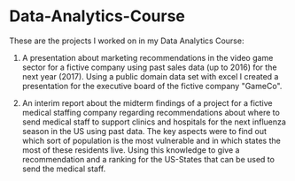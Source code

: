 # Data-Analytics-Course

These are the projects I worked on in my Data Analytics Course:


1. A presentation about marketing recommendations in the video game sector for a fictive company using past sales data (up to 2016) for the next year (2017). Using a public domain data set with excel I created a presentation for the executive board of the fictive company "GameCo".

2. An interim report about the midterm findings of a project for a fictive medical staffing company regarding recommendations about where to send medical staff to support clinics and hospitals for the next influenza season in the US using past data. The key aspects were to find out which sort of population is the most vulnerable and in which states the most of these residents live. Using this knowledge to give a recommendation and a ranking for the US-States that can be used to send the medical staff.



